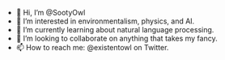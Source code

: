 - 👋 Hi, I’m @SootyOwl
- 👀 I’m interested in environmentalism, physics, and AI.
- 🌱 I’m currently learning about natural language processing.
- 💞️ I’m looking to collaborate on anything that takes my fancy.
- 📫 How to reach me: @existentowl on Twitter.

<!---
SootyOwl/SootyOwl is a ✨ special ✨ repository because its `README.md` (this file) appears on your GitHub profile.
You can click the Preview link to take a look at your changes.
--->
